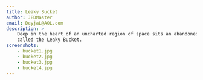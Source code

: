 ```yaml
---
title: Leaky Bucket
author: JEDMaster
email: DeyjaL@AOL.com
description: >
    Deep in the heart of an uncharted region of space sits an abandoned little ship
    called the Leaky Bucket.
screenshots:
    - bucket1.jpg
    - bucket2.jpg
    - bucket3.jpg
    - bucket4.jpg
---
```


